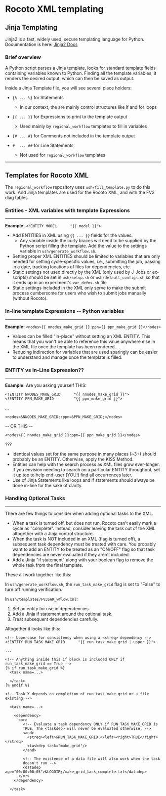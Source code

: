 # Rocoto XML templating

## Jinja Templating

Jinja2 is a fast, widely used, secure templating language for Python.
Documentation is here: [Jinja2
Docs](https://jinja.palletsprojects.com/en/2.11.x?target=_blank)

### Brief overview

A Python script parses a Jinja template, looks for standard template
fields containing variables known to Python. Finding all the template
variables, it renders the desired output, which can then be saved as
output.

Inside a Jinja Template file, you will see several place holders:

- `{% ... %}` for Statements 
  - In our context, the are mainly control structures like if and for
  loops

- `{{ ... }}` for Expressions to print to the template output
  - Used mainly by `regional_workflow` templates to fill in variables

- `{# ... #}` for Comments not included in the template output

- `#  ... ##` for Line Statements
  - Not used for `regional_workflow` templates




---

## Templates for Rocoto XML

The `regional_workflow` repository uses `ush/fill_template.py` to do
this work. And Jinja templates are used for the Rocoto XML, and with the
FV3 diag tables.


### Entities - XML variables with template Expressions

---

**Example:** `<!ENTITY MODEL      "{{ model }}">` 

- Add ENTITIES in XML using `{{ ... }}` fields for the values.
  - Any variable inside the curly braces will need to be supplied by the
  Python script filling the template. Add the value to the settings
  variable in `ush/generate_workflow.sh`.
- Setting proper XML ENTITIES should be limited to variables that are only
needed for setting cycle-specific values, i.e., submitting the job, passing
in a date, tracking locations of files for dependencies, etc.
- Static settings not used directly by the XML (only used by J-Jobs
or ex-scripts) should be set in `ush/setup.sh` or
`ush/default_configs.sh` so that it ends up in an experiment's
`var_defns.sh` file
- Static settings included in the XML only serve to make the submit
process cumbersome for users who wish to submit jobs manually (without
Rocoto).

### In-line template Expressions -- Python variables

---

**Example:** `<nodes>{{ nnodes_make_grid }}:ppn={{ ppn_make_grid }}</nodes>`

- Values can be filled "in-place" without setting an XML ENTITY. This
means that you won't be able to reference this value anywhere else in
the XML file once the template has been rendered.
- Reducing indirection for variables that are used sparingly can be
easier to understand and manage once the template is filled.

### ENTITY vs In-Line Expression??

---

**Example:** Are you asking yourself THIS:

`<!ENTITY NNODES_MAKE_GRID      "{{ nnodes_make_grid }}">` \
`<!ENTITY PPN_MAKE_GRID         "{{ ppn_make_grid }}">`

...

`<nodes>&NNODES_MAKE_GRID;:ppn=&PPN_MAKE_GRID;</nodes>`

  -- OR THIS --

`<nodes>{{ nnodes_make_grid }}:ppn={{ ppn_make_grid }}</nodes>`

???


- Identical values set for the same purpose in many places (~3+) should
probably be an ENTITY. Otherwise, apply the KISS Method.
- Entities can help with the search process as XML files grow
ever-longer. If you envision needing to search on a particular ENTITY
throughout, set it up top to help end-user (YOU!) find all occurrences
later.
- Use of Jinja Statements like loops and if statements should always be
done in-line for the sake of clarity.


### Handling Optional Tasks

---

There are few things to consider when adding optional tasks to the
XML. 

- When a task is turned off, but does not run, Rocoto can't easily mark
a cycle as "complete". Instead, consider leaving the task out of the XML
altogether with a Jinja control structure.
- When the task is NOT included in an XML (flag is turned off), a
subsequent task dependency must be treated with care. You probably want
to add an ENTITY to be treated as an "ON/OFF" flag so that task
dependencies are never evaluated if they aren't included.
- Add a Jinja "if statement" along with your boolean flag to remove the
whole task from the final template.

These all work together like this:

In `ush/generate_workflow.sh`, the `run_task_make_grid` flag is set to "False" to
turn off running verification.

In `ush/templates/FV3SAR_wflow.xml`:

1. Set an entity for use in dependencies.
2. Add a Jinja if statement around the optional task.
3. Treat subsequent dependencies carefully.

Altogether it looks like this:

    <!-- Uppercase for consistency when using a <streq> dependency -->
    <!ENTITY RUN_TASK_MAKE_GRID      "{{ run_task_make_grid | upper }}">

    ...

    <!-- Anything inside this if block is included ONLY if run_task_make_grid == True -->
    {% if run_task_make_grid %}
      <task name=...>

      </task>
    {% endif %}

    <!-- Task X depends on completion of run_task_make_grid or a file existing -->

      <task name=...>

        <dependency>
          <or>
            <!-- Evaluate a task dependency ONLY if RUN_TASK_MAKE_GRID is
            TRUE. The <taskdep> will never be evaluated otherwise. -->
            <and>
              <streq><left>&RUN_TASK_MAKE_GRID;</left><right>TRUE</right></streq>
              <taskdep task="make_grid"/>
            </and>

            <!-- The existence of a data file will also work when the task
            doesn't run -->
            <datadep age="00:00:00:05">&LOGDIR;/make_grid_task_complete.txt</datadep>
          </or>
        </dependency>

      </task>


